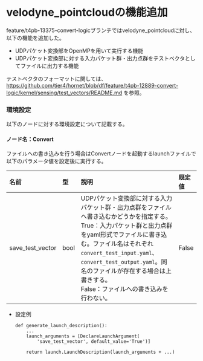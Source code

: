 # velodyne_pointcloudの機能追加
feature/t4pb-13375-convert-logicブランチではvelodyne_pointcloudに対し、以下の機能を追加した。
* UDPパケット変換部をOpenMPを用いて実行する機能
* UDPパケット変換部に対する入力パケット群・出力点群をテストベクタとしてファイルに出力する機能

テストベクタのフォーマットに関しては、<https://github.com/tier4/hornet/blob/df/feature/t4pb-12889-convert-logic/kernel/sensing/test_vectors/README.md> を参照。

### 環境設定

以下のノードに対する環境設定について記載する。

#### ノード名：Convert

ファイルへの書き込みを行う場合はConvertノードを起動するlaunchファイルで以下のパラメータ値を設定後に実行する。

|名前|型|説明|既定値|
|:---|:---|:---|:---|
|save_test_vector|bool|UDPパケット変換部に対する入力パケット群・出力点群をファイルへ書き込むかどうかを指定する。<br>True：入力パケット群と出力点群をyaml形式でファイルに書き込む。ファイル名はそれぞれ`convert_test_input.yaml`、`convert_test_output.yaml`。同名のファイルが存在する場合は上書きする。<br>False：ファイルへの書き込みを行わない。|False|

* 設定例
    ```
    def generate_launch_description():
        ...
        launch_arguments = [DeclareLaunchArgument(
            'save_test_vector', default_value='True')]

        return launch.LaunchDescription(launch_arguments + ...)
    ```
